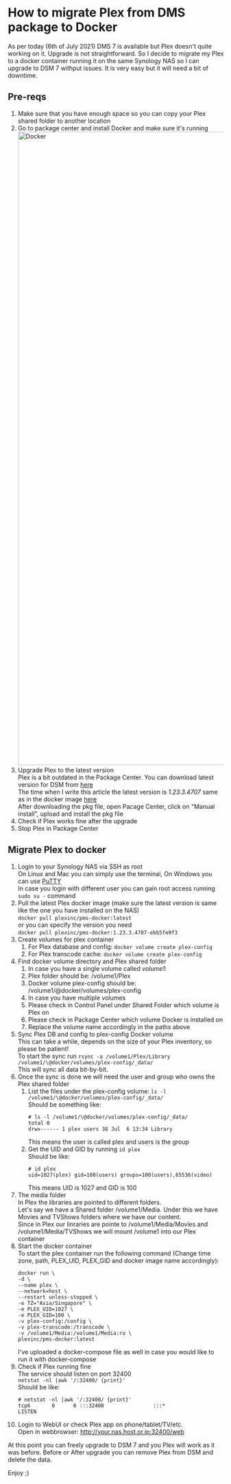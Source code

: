 # How to migrate Plex from DMS package to Docker

As per today (6th of July 2021) DMS 7 is available but Plex doesn't quite working on it. Upgrade is not straightforward. So I decide to migrate my Plex to a docker container running it on the same Synology NAS so I can upgrade to DSM 7 withput issues.
It is very easy but it will need a bit of downtime.

## Pre-reqs
1. Make sure that you have enough space so you can copy your Plex shared folder to another location
1. Go to package center and install Docker and make sure it's running
   <img width="1477" alt="Docker" src="https://user-images.githubusercontent.com/6927606/124609584-55c56480-dea2-11eb-9e43-34a916a0d5a0.png">
1. Upgrade Plex to the latest version<br>
   Plex is a bit outdated in the Package Center. You can download latest version for DSM from [here](https://www.plex.tv/media-server-downloads/#plex-media-server)<br>
   The time when I write this article the latest version is *1.23.3.4707* same as in the docker image [here](https://hub.docker.com/r/plexinc/pms-docker/tags?page=1&ordering=last_updated)<br>
   After downloading the pkg file, open Pacage Center, click on "Manual install", upload and install the pkg file
1. Check if Plex works fine after the upgrade
1. Stop Plex in Package Center

## Migrate Plex to docker
1. Login to your Synology NAS via SSH as root<br>
   On Linux and Mac you can simply use the terminal, On Windows you can use [PuTTY](https://www.chiark.greenend.org.uk/~sgtatham/putty/latest.html)<br>
   In case you login with different user you can gain root access running ```sudo su -``` command
1. Pull the latest Plex docker image (make sure the latest version is same like the one you have installed on the NAS)<br>
   `docker pull plexinc/pms-docker:latest`<br>
   or you can specify the version you need<br>
   `docker pull plexinc/pms-docker:1.23.3.4707-ebb5fe9f3`
1. Create volumes for plex container<br>
   1. For Plex database and config: `docker volume create plex-config`
   1. For Plex transcode cache: `docker volume create plex-config`
1. Find docker volume directory and Plex shared folder<br>
   1. In case you have a single volume called *volume1*:<br>
     1. Plex folder should be: /volume1/Plex<br>
     1. Docker volume plex-config should be: /volume1/@docker/volumes/plex-config<br>
   1. In case you have multiple volumes<br>
     1. Please check in Control Panel under Shared Folder which volume is Plex on<br>
     1. Please check in Package Center which volume Docker is installed on
     1. Replace the volume name accordingly in the paths above
1. Sync Plex DB and config to plex-config Docker volume<br>
   This can take a while, depends on the size of your Plex inventory, so please be patient!<br>
   To start the sync run `rsync -a /volume1/Plex/Library /volume1/\@docker/volumes/plex-config/_data/`<br>
   This will sync all data bit-by-bit.
1. Once the sync is done we will need the user and group who owns the Plex shared folder<br>
   1. List the files under the plex-config volume: `ls -l /volume1/\@docker/volumes/plex-config/_data/`<br>
      Should be something like:<br>
      ```
      # ls -l /volume1/\@docker/volumes/plex-config/_data/
      total 0
      drwx------ 1 plex users 38 Jul  6 13:34 Library
       ```
      This means the user is called plex and users is the group
   1. Get the UID and GID by running `id plex`<br>
      Should be like:<br>
      ```
      # id plex
      uid=1027(plex) gid=100(users) groups=100(users),65536(video)
      ```
      This means UID is 1027 and GID is 100
1. The media folder<br>
   In Plex the libraries are pointed to different folders.<br>
   Let's say we have a Shared folder /volume1/Media. Under this we have Movies and TVShows folders where we have our content.<br>
   Since in Plex our linraries are pointe to /volume1/Media/Movies and /volume1/Media/TVShows we will mount /volume1 into our Plex container
1. Start the docker container<br>
   To start the plex container run the following command (Change time zone, path, PLEX_UID, PLEX_GID and docker image name accordingly):
   ```
   docker run \
   -d \
   --name plex \
   --network=host \
   --restart unless-stopped \
   -e TZ="Asia/Singapore" \
   -e PLEX_UID=1027 \
   -e PLEX_GID=100 \
   -v plex-config:/config \
   -v plex-transcode:/transcode \
   -v /volume1/Media:/volume1/Media:ro \
   plexinc/pms-docker:latest
   ```
   I've uploaded a docker-compose file as well in case you would like to run it with docker-compose
1. Check if Plex running fine<br>
   The service should listen on port 32400<br>
   `netstat -nl |awk '/:32400/ {print}'`<br>
   Should be like:
   ```
   # netstat -nl |awk '/:32400/ {print}'
   tcp6       0      0 :::32400                :::*                    LISTEN
   ```
1. Login to WebUI or check Plex app on phone/tablet/TV/etc.<br>
   Open in webbrowser: http://your.nas.host.or.ip:32400/web<br>
   
   
At this point you can freely upgrade to DSM 7 and you Plex will work as it was before. Before or After upgrade you can remove Plex from DSM and delete the data.

Enjoy ;)
   
